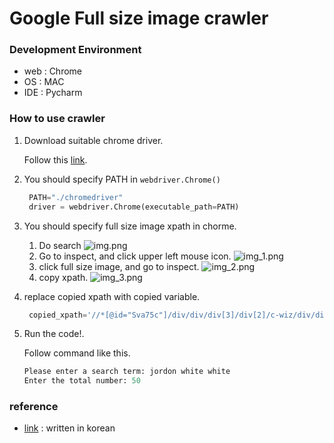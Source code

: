# Google Full size image crawler

### Development Environment
- web : Chrome
- OS : MAC
- IDE : Pycharm

### How to use crawler
1. Download suitable chrome driver. <p>Follow this [link](https://chromedriver.chromium.org/downloads).</p>
2. You should specify PATH in `webdriver.Chrome()`
   ```python
    PATH="./chromedriver"
    driver = webdriver.Chrome(executable_path=PATH)
    ```
3. You should specify full size image xpath in chorme.
   1. Do search
   ![img.png](img/img.png)
   2. Go to inspect, and click upper left mouse icon.
   ![img_1.png](img/img_1.png)
   3. click full size image, and go to inspect.
   ![img_2.png](img/img_2.png)
   4. copy xpath.
   ![img_3.png](img/img_3.png)

4. replace copied xpath with copied variable.
   ```python
    copied_xpath='//*[@id="Sva75c"]/div/div/div[3]/div[2]/c-wiz/div/div[1]/div[1]/div[3]/div/a/img'
   ```
5. Run the code!. <p>Follow command like this.</p>
   ```python
   Please enter a search term: jordon white white
   Enter the total number: 50
   ```

### reference
- [link](https://velog.io/@ishikawakanata/Selenium%EC%9D%84-%EC%9D%B4%EC%9A%A9%ED%95%B4-%EA%B5%AC%EA%B8%80-%EC%9D%B4%EB%AF%B8%EC%A7%80-%EC%9B%90%EB%B3%B8%EC%9C%BC%EB%A1%9C-%ED%81%AC%EB%A1%A4%EB%A7%81%ED%95%98%EA%B8%B0) : written in korean
